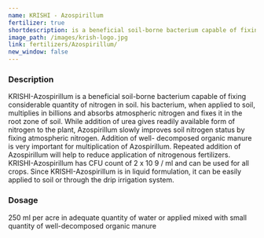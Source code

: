 ```yaml
---
name: KRISHI - Azospirillum
fertilizer: true
shortdescription: is a beneficial soil-borne bacterium capable of fixing considerable quantity of nitrogen in soil.
image_path: /images/krish-logo.jpg
link: fertilizers/Azospirillum/
new_window: false
---
```

### Description

KRISHI-Azospirillum is a beneficial soil-borne bacterium capable of fixing considerable quantity of nitrogen in soil. his bacterium, when applied to soil, multiplies in billions and absorbs atmospheric nitrogen and fixes it in the root zone of soil. While addition of urea gives readily available form of nitrogen to the plant, Azospirillum slowly improves soil nitrogen status by fixing atmospheric nitrogen. Addition of well- decomposed organic manure is very important for multiplication of Azospirillum. Repeated addition of Azospirillum will help to reduce application of nitrogenous fertilizers. KRISHI-Azospirillum has CFU count of 2 x 10 9 / ml and can be used for all crops. Since KRISHI-Azospirillum is in liquid formulation, it can be easily applied to soil or through the drip irrigation system.

### Dosage

250 ml per acre in adequate quantity of water or applied mixed with small quantity of well-decomposed organic manure

